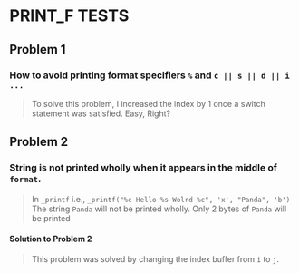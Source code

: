 # PRINT_F TESTS

## Problem 1
### How to avoid printing format specifiers `%` and `c || s || d || i ...` 

> To solve this problem, I increased the index by 1 once a switch statement was 
> satisfied. Easy, Right? 

## Problem 2
### String is not printed wholly when it appears in the middle of `format`.

> In `_printf` i.e., `_printf("%c Hello %s Wolrd %c", 'x', "Panda", 'b')`
> The string `Panda` will not be printed wholly. Only 2 bytes of `Panda` will be printed

#### Solution to Problem 2 
> This problem was solved by changing the index buffer from `i` to `j`. 
